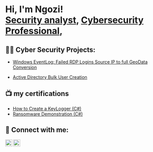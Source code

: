<h1>Hi, I'm Ngozi! <br/><a href="https://github.com/NgoziDuru">Security analyst</a>, <a href="https://www.linkedin.com/in/ngoziduru/">Cybersecurity Professional</a>, 

<h2>👨‍💻 Cyber Security Projects:</h2>

  - [Windows EventLog: Failed RDP Logins Source IP to full GeoData Conversion](https://github.com/NgoziDuru/Sentinel-Lab)
 
  - [Active Directory Bulk User Creation](https://github.com/NgoziDuru/AD_PS)
 
<h2>📺 my certifications</h2>

- [How to Create a KeyLogger (C#)](https://www.youtube.com/watch?v=N-L9hklSlNk)
- [Ransomware Demonstration (C#)](https://www.youtube.com/watch?v=OfvdQeh79s0)

<h2> 🤳 Connect with me:</h2>

[<img align="left" alt="ngoziduru | LinkedIn" width="22px" src="https://cdn.jsdelivr.net/npm/simple-icons@v3/icons/linkedin.svg" />][linkedin]
[<img align="left" alt="ngoziduru | Instagram" width="22px" src="https://cdn.jsdelivr.net/npm/simple-icons@v3/icons/instagram.svg" />][instagram]

[instagram]: https://www.instagram.com/ngoziduru_/
[linkedin]: https://linkedin.com/in/NgoziDuru

<!--
**ngoziduru/ngoziduru** is a ✨ _special_ ✨ repository because its `README.md` (this file) appears on your GitHub profile.

Here are some ideas to get you started:

- 🔭 I’m currently working on a comprehensive detection lab that includes security onion as an all-in-one IDS and SIEMS solution,PFsense as firewall,kali machine for attack,Splunk for data aggregation, correlation and visualization
- 🌱 I’m currently learning to create stronger rules on snort and yara
- 👯 I’m looking to collaborate on all round security defense projects
- 🤔 I’m looking for help with any oppurtunity that allows me bring in my skill while learning
- 💬 Ask me about Network defense, vulnurability management
- 📫 How to reach me: ngoziduru07@gmail.com
- 😄 Pronouns: she/her
- ⚡ Fun fact: lover of nature
-->
